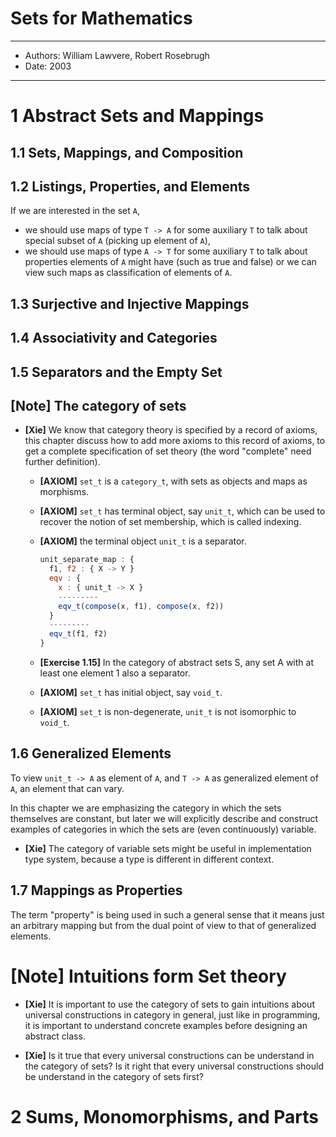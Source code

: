 # Sets for Mathematics

------
- Authors: William Lawvere, Robert Rosebrugh
- Date: 2003
------

# 1 Abstract Sets and Mappings

## 1.1 Sets, Mappings, and Composition

## 1.2 Listings, Properties, and Elements

If we are interested in the set `A`,
- we should use maps of type `T -> A` for some auxiliary `T`
  to talk about special subset of `A` (picking up element of `A`),
- we should use maps of type `A -> T` for some auxiliary `T`
  to talk about properties elements of `A` might have (such as true and false)
  or we can view such maps as classification of elements of `A`.

## 1.3 Surjective and Injective Mappings

## 1.4 Associativity and Categories

## 1.5 Separators and the Empty Set

## [Note] The category of sets

- **[Xie]** We know that category theory is specified by a record of axioms,
  this chapter discuss how to add more axioms to this record of axioms,
  to get a complete specification of set theory
  (the word "complete" need further definition).

  - **[AXIOM]** `set_t` is a `category_t`, with sets as objects and maps as morphisms.

  - **[AXIOM]** `set_t` has terminal object, say `unit_t`,
    which can be used to recover the notion of set membership,
    which is called indexing.

  - **[AXIOM]** the terminal object `unit_t` is a separator.

    ``` js
    unit_separate_map : {
      f1, f2 : { X -> Y }
      eqv : {
        x : { unit_t -> X }
        ---------
        eqv_t(compose(x, f1), compose(x, f2))
      }
      ---------
      eqv_t(f1, f2)
    }
    ```
  - **[Exercise 1.15]** In the category of abstract sets S,
    any set A with at least one element 1 also a separator.

  - **[AXIOM]** `set_t` has initial object, say `void_t`.

  - **[AXIOM]** `set_t` is non-degenerate, `unit_t` is not isomorphic to `void_t`.

## 1.6 Generalized Elements

To view `unit_t -> A` as element of `A`,
and `T -> A` as generalized element of `A`,
an element that can vary.

In this chapter we are emphasizing the category
in which the sets themselves are constant,
but later we will explicitly describe and construct examples of categories
in which the sets are (even continuously) variable.

- **[Xie]** The category of variable sets might be useful in implementation type system,
  because a type is different in different context.

## 1.7 Mappings as Properties

The term "property" is being used in such a general sense that
it means just an arbitrary mapping
but from the dual point of view to that of generalized elements.

# [Note] Intuitions form Set theory

- **[Xie]** It is important to use the category of sets to gain intuitions
  about universal constructions in category in general,
  just like in programming, it is important to understand concrete examples
  before designing an abstract class.

- **[Xie]**
  Is it true that every universal constructions can be understand in the category of sets?
  Is it right that every universal constructions should be understand in the category of sets first?

# 2 Sums, Monomorphisms, and Parts
